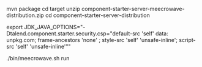 mvn package
cd target
unzip component-starter-server-meecrowave-distribution.zip
cd component-starter-server-distribution

export JDK_JAVA_OPTIONS="-Dtalend.component.starter.security.csp=\"default-src 'self' data: unpkg.com; frame-ancestors 'none' ; style-src 'self' 'unsafe-inline'; script-src 'self' 'unsafe-inline'\""

./bin/meecrowave.sh run
